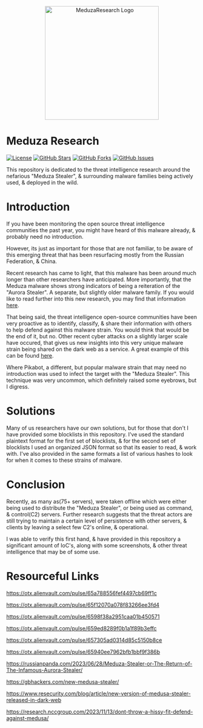 <p align="center">
  <img src="https://i.imgur.com/YKJcysc.jpeg" alt="MeduzaResearch Logo" width="300">
</p>

# Meduza Research

[![License](https://img.shields.io/badge/License-GPL%203.0%20with%20AGPL%203.0-blue.svg)](LICENSE)
[![GitHub Stars](https://img.shields.io/github/stars/Th3Tr1ckst3r/MeduzaResearch)](https://github.com/Th3Tr1ckst3r/MeduzaResearch/stargazers)
[![GitHub Forks](https://img.shields.io/github/forks/Th3Tr1ckst3r/MeduzaResearch)](https://github.com/Th3Tr1ckst3r/MeduzaResearch/network/members)
[![GitHub Issues](https://img.shields.io/github/issues/Th3Tr1ckst3r/MeduzaResearch)](https://github.com/Th3Tr1ckst3r/MeduzaResearch/issues)

This repository is dedicated to the threat intelligence research around the nefarious "Meduza Stealer", &amp; surrounding malware families being actively used, &amp; deployed in the wild.

# Introduction
If you have been monitoring the open source threat intelligence communities the past year, you might have heard of this malware already, & probably need no introduction.

However, its just as important for those that are not familiar, to be aware of this emerging threat that has been resurfacing mostly from the Russian Federation, & China.

Recent research has came to light, that this malware has been around much longer than other researchers have anticipated. More importantly, that the Meduza malware shows
strong indicators of being a reiteration of the "Aurora Stealer". A separate, but slightly older malware family. If you would like to read further into this new research,
you may find that information [here](https://russianpanda.com/2023/06/28/Meduza-Stealer-or-The-Return-of-The-Infamous-Aurora-Stealer/).

That being said, the threat intelligence open-source communities have been very proactive as to identify, classify, & share their information with others to help defend
against this malware strain. You would think that would be the end of it, but no. Other recent cyber attacks on a slightly larger scale have occured, that gives us new insights
into this very unique malware strain being shared on the dark web as a service. A great example of this can be found [here](https://otx.alienvault.com/pulse/65f12070a078f83266ee3fd4).

Where Pikabot, a different, but popular malware strain that may need no introduction was used to infect the target with the "Meduza Stealer". This technique was very uncommon,
which definitely raised some eyebrows, but I digress.

# Solutions

Many of us researchers have our own solutions, but for those that don't I have provided some blocklists in this repository. I've used the standard plaintext format
for the first set of blocklists, & for the second set of blocklists I used an organized JSON format so that its easier to read, & work with. I've also provided in the same
formats a list of various hashes to look for when it comes to these strains of malware.

# Conclusion

Recently, as many as(75+ servers), were taken offline which were either being used to distribute the "Meduza Stealer", or being used as command, & control(C2) servers. 
Further research suggests that the threat actors are still trying to maintain a certain level of persistence with other servers, & clients by leaving a select few C2's online, & operational. 

I was able to verify this first hand, & have provided in this repository a significant amount of IoC's, along with some screenshots, & other threat intelligence that may be of some use.

# Resourceful Links

https://otx.alienvault.com/pulse/65a788556fef4497cb69ff1c

https://otx.alienvault.com/pulse/65f12070a078f83266ee3fd4

https://otx.alienvault.com/pulse/6598f38a2951caa01b450571

https://otx.alienvault.com/pulse/659ed8289f0b1a1f89b3effc

https://otx.alienvault.com/pulse/657305ad0314d85c5150b8ce

https://otx.alienvault.com/pulse/65940ee7962bfb1bbf9f386b

https://russianpanda.com/2023/06/28/Meduza-Stealer-or-The-Return-of-The-Infamous-Aurora-Stealer/

https://gbhackers.com/new-medusa-stealer/

https://www.resecurity.com/blog/article/new-version-of-medusa-stealer-released-in-dark-web

https://research.nccgroup.com/2023/11/13/dont-throw-a-hissy-fit-defend-against-medusa/

